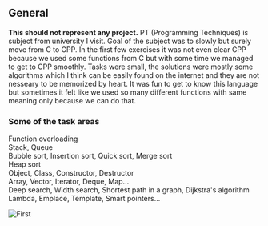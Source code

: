 ## General
**This should not represent any project.** PT (Programming Techniques) is subject from university I visit. Goal of the subject was to slowly but surely move from C to CPP. In the first few exercises it was not even clear CPP
because we used some functions from C but with some time we managed to get to CPP smoothly. Tasks were small, the solutions were mostly some algorithms which I think can be easily found on the internet and they are not 
nesseary to be memorized by heart. It was fun to get to know this language but sometimes it felt like we used so many different functions with same meaning only because we can do that.
 ### Some of the task areas    
 Function overloading  
 Stack, Queue    
 Bubble sort, Insertion sort, Quick sort, Merge sort  
 Heap sort  
 Object, Class, Constructor, Destructor  
 Array, Vector, Iterator, Deque, Map...  
 Deep search, Width search, Shortest path in a graph, Dijkstra's algorithm  
 Lambda, Emplace, Template, Smart pointers...  

 ![First](https://logospng.org/download/c-plus-plus/c-plus-plus-512.png)

 
